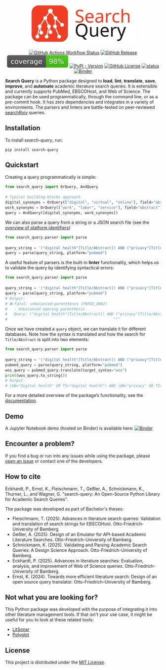 
<p align="center">
<img src="https://raw.githubusercontent.com/CoLRev-Environment/search-query/refs/heads/main/docs/source/_static/search_query_logo.svg" width="350">
</p>

<div align="center">

[![GitHub Actions Workflow Status](https://img.shields.io/github/actions/workflow/status/CoLRev-Environment/search-query/.github%2Fworkflows%2Ftests.yml?label=tests)](https://github.com/CoLRev-Environment/search-query/actions/workflows/tests.yml)
[![GitHub Release](https://img.shields.io/github/v/release/CoLRev-Environment/search-query)](https://github.com/CoLRev-Environment/search-query/releases/)
![Coverage](https://raw.githubusercontent.com/CoLRev-Environment/search-query/main/test/coverage.svg)
[![PyPI - Version](https://img.shields.io/pypi/v/search-query?color=blue)](https://pypi.org/project/search-query/)
[![GitHub License](https://img.shields.io/github/license/CoLRev-Environment/search-query)](https://github.com/CoLRev-Environment/search-query/releases/)
[![status](https://joss.theoj.org/papers/ea1fcafb8f80fa98bcbd857cf1cfada9/status.svg)](https://joss.theoj.org/papers/ea1fcafb8f80fa98bcbd857cf1cfada9)
[![Binder](https://mybinder.org/badge_logo.svg)](https://mybinder.org/v2/gh/CoLRev-Environment/search-query/HEAD?labpath=docs%2Fsource%2Fdemo.ipynb)

</div>

**Search Query** is a Python package designed to **load**, **lint**, **translate**, **save**, **improve**, and **automate** academic literature search queries.
It is extensible and currently supports PubMed, EBSCOHost, and Web of Science.
The package can be used programmatically, through the command line, or as a pre-commit hook.
It has zero dependencies and integrates in a variety of environments.
The parsers and linters are battle-tested on peer-reviewed [searchRxiv](https://www.cabidigitallibrary.org/journal/searchrxiv) queries.

## Installation

To install *search-query*, run:
```commandline
pip install search-query
```

## Quickstart

Creating a query programmatically is simple:
```python
from search_query import OrQuery, AndQuery

# Typical building-blocks approach
digital_synonyms = OrQuery(["digital", "virtual", "online"], field="abstract")
work_synonyms = OrQuery(["work", "labor", "service"], field="abstract")
query = AndQuery([digital_synonyms, work_synonyms])
```
We can also parse a query from a string or a JSON search file (see the [overview of platform identifiers](https://colrev-environment.github.io/search-query/platforms/platform_index.html))
```python
from search_query.parser import parse

query_string = '("digital health"[Title/Abstract]) AND ("privacy"[Title/Abstract])'
query = parse(query_string, platform="pubmed")
```
A useful feature of parsers is the built-in **linter** functionality, which helps us to validate the query by identifying syntactical errors:
```python
from search_query.parser import parse

query_string = '("digital health"[Title/Abstract]) AND ("privacy"[Title/Abstract]'
query = parse(query_string, platform="pubmed")
# Output:
# ❌ Fatal: unbalanced-parentheses (PARSE_0002)
#   - Unbalanced opening parenthesis
#   Query: ("digital health"[Title/Abstract]) AND ("privacy"[Title/Abstract]
#                                                ^^^
```
Once we have created a `query` object, we can translate it for different databases.
Note how the syntax is translated and how the search for `Title/Abstract` is split into two elements:
```python
from search_query.parser import parse

query_string = '("digital health"[Title/Abstract]) AND ("privacy"[Title/Abstract])'
pubmed_query = parse(query_string, platform="pubmed")
wos_query = pubmed_query.translate(target_syntax="wos")
print(wos_query.to_string())
# Output:
# (AB="digital health" OR TI="digital health") AND (AB="privacy" OR TI="privacy")
```
For a more detailed overview of the package’s functionality, see the [documentation](https://colrev-environment.github.io/search-query/).

## Demo

A Jupyter Notebook demo (hosted on Binder) is available here:
[![Binder](https://mybinder.org/badge_logo.svg)](https://mybinder.org/v2/gh/CoLRev-Environment/search-query/HEAD?labpath=docs%2Fsource%2Fdemo.ipynb)

## Encounter a problem?

If you find a bug or run into any issues while using the package, please [open an issue](https://github.com/CoLRev-Environment/search-query/issues) or contact one of the developers.

## How to cite

Eckhardt, P., Ernst, K., Fleischmann, T., Geßler, A., Schnickmann, K., Thurner, L., and Wagner, G. "search-query: An Open-Source Python Library for Academic Search Queries".

The package was developed as part of Bachelor's theses:

- Fleischmann, T. (2025). Advances in literature search queries: Validation and translation of search strings for EBSCOHost. Otto-Friedrich-University of Bamberg.
- Geßler, A. (2025). Design of an Emulator for API-based Academic Literature Searches. Otto-Friedrich-University of Bamberg.
- Schnickmann, K. (2025). Validating and Parsing Academic Search Queries: A Design Science Approach. Otto-Friedrich-University of Bamberg.
- Eckhardt, P. (2025). Advances in literature searches: Evaluation, analysis, and improvement of Web of Science queries. Otto-Friedrich-University of Bamberg.
- Ernst, K. (2024). Towards more efficient literature search: Design of an open source query translator. Otto-Friedrich-University of Bamberg.

## Not what you are looking for?

This Python package was developed with the purpose of integrating it into other literature management tools. If that isn't your use case, it might be useful for you to look at these related tools:

- [LitSonar](https://litsonar.com/)
- [Polyglot](https://sr-accelerator.com/#/polyglot)

## License

This project is distributed under the [MIT License](LICENSE).
